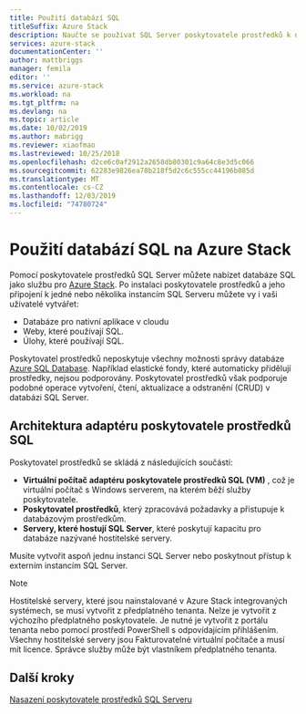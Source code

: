 ```yaml
---
title: Použití databází SQL
titleSuffix: Azure Stack
description: Naučte se používat SQL Server poskytovatele prostředků k nabízení databází SQL jako služby v Azure Stack.
services: azure-stack
documentationCenter: ''
author: mattbriggs
manager: femila
editor: ''
ms.service: azure-stack
ms.workload: na
ms.tgt_pltfrm: na
ms.devlang: na
ms.topic: article
ms.date: 10/02/2019
ms.author: mabrigg
ms.reviewer: xiaofmao
ms.lastreviewed: 10/25/2018
ms.openlocfilehash: d2ce6c0af2912a2658db80301c9a64c8e3d5c066
ms.sourcegitcommit: 62283e9826ea78b218f5d2c6c555cc44196b085d
ms.translationtype: MT
ms.contentlocale: cs-CZ
ms.lasthandoff: 12/03/2019
ms.locfileid: "74780724"
---
```

# <a name="use-sql-databases-on-azure-stack"></a>Použití databází SQL na Azure Stack

Pomocí poskytovatele prostředků SQL Server můžete nabízet databáze SQL jako službu pro [Azure Stack](azure-stack-overview.md). Po instalaci poskytovatele prostředků a jeho připojení k jedné nebo několika instancím SQL Serveru můžete vy i vaši uživatelé vytvářet:

- Databáze pro nativní aplikace v cloudu
- Weby, které používají SQL.
- Úlohy, které používají SQL.

Poskytovatel prostředků neposkytuje všechny možnosti správy databáze [Azure SQL Database](https://azure.microsoft.com/services/sql-database/). Například elastické fondy, které automaticky přidělují prostředky, nejsou podporovány. Poskytovatel prostředků však podporuje podobné operace vytvoření, čtení, aktualizace a odstranění (CRUD) v databázi SQL Server.

## <a name="sql-resource-provider-adapter-architecture"></a>Architektura adaptéru poskytovatele prostředků SQL

Poskytovatel prostředků se skládá z následujících součástí:

- **Virtuální počítač adaptéru poskytovatele prostředků SQL (VM)** , což je virtuální počítač s Windows serverem, na kterém běží služby poskytovatele.
- **Poskytovatel prostředků**, který zpracovává požadavky a přistupuje k databázovým prostředkům.
- **Servery, které hostují SQL Server**, které poskytují kapacitu pro databáze nazývané hostitelské servery.

Musíte vytvořit aspoň jednu instanci SQL Server nebo poskytnout přístup k externím instancím SQL Server.

> [!NOTE]
> Hostitelské servery, které jsou nainstalované v Azure Stack integrovaných systémech, se musí vytvořit z předplatného tenanta. Nelze je vytvořit z výchozího předplatného poskytovatele. Je nutné je vytvořit z portálu tenanta nebo pomocí prostředí PowerShell s odpovídajícím přihlášením. Všechny hostitelské servery jsou Fakturovatelné virtuální počítače a musí mít licence. Správce služby může být vlastníkem předplatného tenanta.

## <a name="next-steps"></a>Další kroky

[Nasazení poskytovatele prostředků SQL Serveru](azure-stack-sql-resource-provider-deploy.md)
